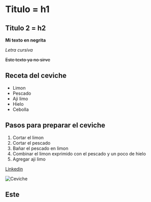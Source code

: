 # Titulo = h1

## Titulo 2 = h2

**Mi texto en negrita**

*Letra cursiva*

~~Este texto ya no sirve~~

## Receta del ceviche
- Limon
- Pescado
- Aji limo
- Hielo
- Cebolla

## Pasos para preparar el ceviche
1. Cortar el limon
2. Cortar el pescado
3. Bañar el pescado en limon
4. Combinar el limon exprimido con el pescado y un poco de hielo
5. Agregar aji limo

[Linkedin]()

![Ceviche](https://cdn0.recetasgratis.net/es/posts/7/4/1/ceviche_peruano_18147_orig.jpg)

<h2> Este </h2>
